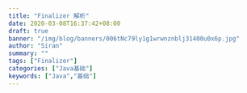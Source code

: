 ```yaml
---
title: "Finalizer 解析"
date: 2020-03-08T16:37:42+08:00
draft: true
banner: "/img/blog/banners/006tNc79ly1g1wrwnznblj31400u0x6p.jpg"
author: "Siran"
summary: ""
tags: ["Finalizer"]
categories: ["Java基础"]
keywords: ["Java","基础"]
---
```

